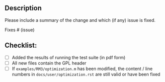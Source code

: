 ## Description

Please include a summary of the change and which (if any) issue is fixed.

Fixes # (issue)

## Checklist:

- [ ] Added the results of running the test suite (in pdf form)
- [ ] All new files contain the GPL header
- [ ] If `examples/RM3/optimization.m` has been modified, the content / line 
  numbers in `docs/user/optimization.rst` are still valid or have been fixed
